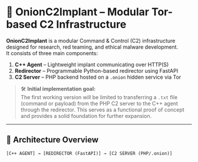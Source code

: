 # 🧅 OnionC2Implant – Modular Tor-based C2 Infrastructure

**OnionC2Implant** is a modular Command & Control (C2) infrastructure designed for research, red teaming, and ethical malware development.  
It consists of three main components:

1. **C++ Agent** – Lightweight implant communicating over HTTP(S)
2. **Redirector** – Programmable Python-based redirector using FastAPI
3. **C2 Server** – PHP backend hosted on a `.onion` hidden service via Tor

> 🛠️ **Initial implementation goal:**  
> The first working version will be limited to transferring a `.txt` file (command or payload) from the PHP C2 server to the C++ agent through the redirector. This serves as a functional proof of concept and provides a solid foundation for further expansion.

---

## 🔗 Architecture Overview

```txt
[C++ AGENT] → [REDIRECTOR (FastAPI)] → [C2 SERVER (PHP/.onion)]
